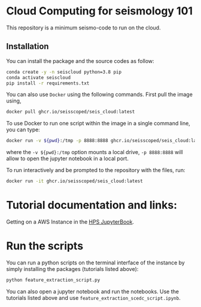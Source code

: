 # Cloud Computing for seismology 101

This repository is a minimum seismo-code to run on the cloud.

## Installation

You can install the package and the source codes as follow:
```bash
conda create -y -n seiscloud python=3.8 pip
conda activate seiscloud
pip install -r requirements.txt
```

You can also use ``Docker`` using the following commands. First pull the image using,
```bash
docker pull ghcr.io/seisscoped/seis_cloud:latest
```
To use Docker to run one script within the image in a single command line, you can type:
```bash
docker run -v ${pwd}:/tmp -p 8888:8888 ghcr.io/seisscoped/seis_cloud:latest python feature_extraction_scedc_script.py
```
where the ``-v ${pwd}:/tmp`` option mounts a local drive, ``-p 8888:8888`` will allow to open the jupyter notebook in a local port.


To run interactively and be prompted to the repository with the files, run:
```bash
docker run -it ghcr.io/seisscoped/seis_cloud:latest
```




# Tutorial documentation and links:

Getting on a AWS Instance in the [HPS JupyterBook](https://seisscoped.org/HPS/softhardware/AWS_101.html).


# Run the scripts

You can run a python scripts on the terminal interface of the instance by simply installing the packages (tutorials listed above):

```bash
python feature_extraction_script.py
```

You can also open a jupyter notebook and run the notebooks. Use the tutorials listed above and use ``feature_extraction_scedc_script.ipynb``.